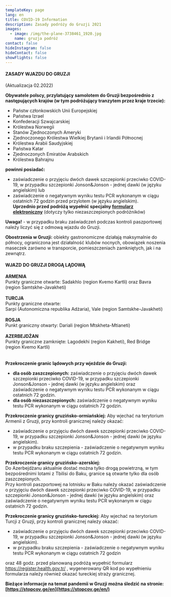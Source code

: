 ```yaml
---
templateKey: page
lang: en
title: COVID-19 Information
description: Zasady podróży do Gruzji 2021
images:
  - image: /img/the-plane-3738461_1920.jpg
    name: gruzja podróż
contact: false
hideInstagram: false
hideContact: false
showFlights: false
---
```

#### **ZASADY WJAZDU DO GRUZJI**

(Aktualizacja 02.2022)

**Obywatele polscy, przylatujący samolotem do Gruzji bezpośrednio z następujących krajów (w tym podróżujący tranzytem przez kraje trzecie):**

* Państw członkowskich Unii Europejskiej
* Państwa Izrael
* Konfederacji Szwajcarskiej
* Królestwa Norwegii
* Stanów Zjednoczonych Ameryki
* ​​Zjednoczonego Królestwa Wielkiej Brytanii i Irlandii Północnej
* Królestwa Arabii Saudyjskiej
* Państwa Katar
* Zjednoczonych Emiratów Arabskich
* Królestwa Bahrajnu

**powinni posiadać:**

* zaświadczenie o przyjęciu dwóch dawek szczepionki przeciwko COVID-19, w przypadku szczepionki Jonson&Jonson - jednej dawki (w języku angielskim)
  lub
* zaświadczenie o negatywnym wyniku testu PCR wykonanym w ciągu ostatnich 72 godzin przed przylotem (w języku angielskim). \
  **Uprzednio przed podróżą wypełnić specjalny [formularz elektroniczny](https://registration.gov.ge/pub/form/8_protocol_for_arrivals_in_georgia/tk6157/)** (dotyczy tylko niezaszczepionych podróżników)

**Uwaga!** - w przypadku braku zaświadczeń podczas kontroli paszportowej należy liczyć się z odmową wjazdu do Gruzji.

**Obostrzenia w Gruzji:** obiekty gastronomiczne działają maksymalnie do północy, ograniczona jest działalność klubów nocnych, obowiązek noszenia maseczek zarówno w transporcie, pomieszczeniach zamkniętych, jak i na zewnątrz. 



#### **WJAZD DO GRUZJI DROGĄ LĄDOWĄ**

**ARMENIA** \
Punkty graniczne otwarte: Sadakhlo (region Kvemo Kartli) oraz Bavra (region Samtskhe-Javakheti) \
\
**TURCJA**\
Punkty graniczne otwarte: \
Sarpi (Autonomiczna republika Adżaria), Vale (region Samtskhe-Javakheti) \
\
**ROSJA** \
Punkt graniczny otwarty: Dariali (region Mtskheta-Mtianeti) \
\
**AZERBEJDŻAN**\
Punkty graniczne zamknięte: Lagodekhi (region Kakheti), Red Bridge (region Kvemo Kartli) \
\
\
**Przekroczenie granic lądowych przy wjeździe do Gruzji:**

* **dla osób zaszczepionych:** zaświadczenie o przyjęciu dwóch dawek szczepionki przeciwko COVID-19, w przypadku szczepionki Jonson&Jonson - jednej dawki (w języku angielskim) oraz zaświadczenie o negatywnym wyniku testu PCR wykonanym w ciągu ostatnich 72 godzin. 
* **dla osób niezaszczepionych:** zaświadczenie o negatywnym wyniku testu PCR wykonanym w ciągu ostatnich 72 godzin.

**Przekroczenie granicy gruzińsko-ormiańskiej:** 
Aby wjechać na terytorium Armenii z Gruzji, przy kontroli granicznej należy okazać: 

* zaświadczenie o przyjęciu dwóch dawek szczepionki przeciwko COVID-19, w przypadku szczepionki Jonson&Jonson - jednej dawki (w języku angielskim). 
* w przypadku braku szczepienia - zaświadczenie o negatywnym wyniku testu PCR wykonanym w ciągu ostatnich 72 godzin. 

**Przekroczenie granicy gruzińsko-azerskiej:** \
Do Azerbejdżanu aktualnie dostać można tylko drogą powietrzną, w tym bezpośrednimi lotami z Tbilisi do Baku, granice są otwarte tylko dla osób zaszczepionych. \
Przy kontroli paszportowej na lotnisku w Baku należy okazać zaświadczenie o przyjęciu dwóch dawek szczepionki przeciwko COVID-19, w przypadku szczepionki Jonson&Jonson - jednej dawki (w języku angielskim) oraz zaświadczenie o negatywnym wyniku testu PCR wykonanym w ciągu ostatnich 72 godzin. 

**Przekroczenie granicy gruzińsko-tureckiej:**
Aby wjechać na terytorium Turcji z Gruzji, przy kontroli granicznej należy okazać: 

* zaświadczenie o przyjęciu dwóch dawek szczepionki przeciwko COVID-19, w przypadku szczepionki Jonson&Jonson - jednej dawki (w języku angielskim). 
* w przypadku braku szczepienia - zaświadczenie o negatywnym wyniku testu PCR wykonanym w ciągu ostatnich 72 godzin

oraz 48 godz. przed planowaną podróżą wypełnić formularz https://register.health.gov.tr/ , wygenerowany QR kod po wypełnieniu formularza należy również okazać tureckiej straży granicznej.

**Bieżące informacje na temat pandemii w Gruzji można śledzić na stronie: [https://stopcov.ge/en](https://stopcov.ge/en/)**